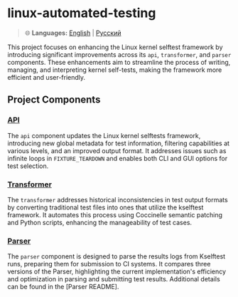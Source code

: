 # linux-automated-testing

> 🌐 **Languages:** [English](./README.md) | [Русский](./README_ru.md)
> 
This project focuses on enhancing the Linux kernel selftest framework by introducing significant improvements across its `api`, `transformer`, and `parser` components. These enhancements aim to streamline the process of writing, managing, and interpreting kernel self-tests, making the framework more efficient and user-friendly.

## Project Components

### [API](./api/README.md)

The `api` component updates the Linux kernel selftests framework, introducing new global metadata for test information, filtering capabilities at various levels, and an improved output format. It addresses issues such as infinite loops in `FIXTURE_TEARDOWN` and enables both CLI and GUI options for test selection.

### [Transformer](./transformer/README.md)

The `transformer` addresses historical inconsistencies in test output formats by converting traditional test files into ones that utilize the kselftest framework. It automates this process using Coccinelle semantic patching and Python scripts, enhancing the manageability of test cases.

### [Parser](./parser/README.md)

The `parser` component is designed to parse the results logs from Kselftest runs, preparing them for submission to CI systems. It compares three versions of the Parser, highlighting the current implementation's efficiency and optimization in parsing and submitting test results. Additional details can be found in the [Parser README].
